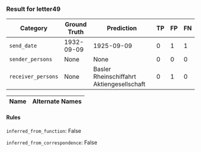 ### Result for letter49
| Category          | Ground Truth | Prediction | TP | FP | FN |
|------------------|--------------|------------|----|----|----|
| `send_date`        | 1932-09-09 | 1925-09-09 | 0 | 1 | 1 |
| `sender_persons`  | None | None | 0 | 0 | 0 |
| `receiver_persons` | None | Basler Rheinschiffahrt Aktiengesellschaft | 0 | 1 | 0 |

| Name | Alternate Names |
| --- | --- |

#### Rules
`inferred_from_function`: False

`inferred_from_correspondence`: False

